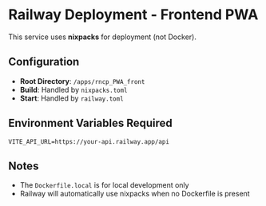 # Railway Deployment - Frontend PWA

This service uses **nixpacks** for deployment (not Docker).

## Configuration

- **Root Directory**: `/apps/rncp_PWA_front`
- **Build**: Handled by `nixpacks.toml`
- **Start**: Handled by `railway.toml`

## Environment Variables Required

```
VITE_API_URL=https://your-api.railway.app/api
```

## Notes

- The `Dockerfile.local` is for local development only
- Railway will automatically use nixpacks when no Dockerfile is present